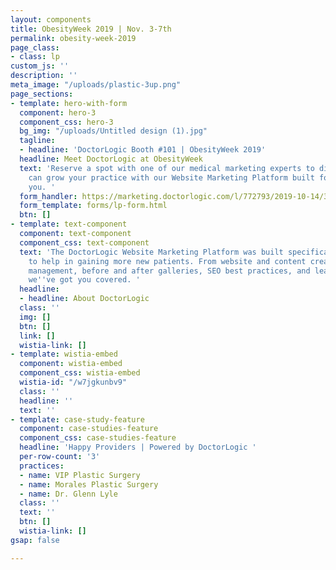 ```yaml
---
layout: components
title: ObesityWeek 2019 | Nov. 3-7th
permalink: obesity-week-2019
page_class:
- class: lp
custom_js: ''
description: ''
meta_image: "/uploads/plastic-3up.png"
page_sections:
- template: hero-with-form
  component: hero-3
  component_css: hero-3
  bg_img: "/uploads/Untitled design (1).jpg"
  tagline:
  - headline: 'DoctorLogic Booth #101 | ObesityWeek 2019'
  headline: Meet DoctorLogic at ObesityWeek
  text: 'Reserve a spot with one of our medical marketing experts to discuss how DoctorLogic
    can grow your practice with our Website Marketing Platform built for providers...like
    you. '
  form_handler: https://marketing.doctorlogic.com/l/772793/2019-10-14/3jdhs
  form_template: forms/lp-form.html
  btn: []
- template: text-component
  component: text-component
  component_css: text-component
  text: 'The DoctorLogic Website Marketing Platform was built specifically for dentists
    to help in gaining more new patients. From website and content creation to reputation
    management, before and after galleries, SEO best practices, and lead management,
    we''ve got you covered. '
  headline:
  - headline: About DoctorLogic
  class: ''
  img: []
  btn: []
  link: []
  wistia-link: []
- template: wistia-embed
  component: wistia-embed
  component_css: wistia-embed
  wistia-id: "/w7jgkunbv9"
  class: ''
  headline: ''
  text: ''
- template: case-study-feature
  component: case-studies-feature
  component_css: case-studies-feature
  headline: 'Happy Providers | Powered by DoctorLogic '
  per-row-count: '3'
  practices:
  - name: VIP Plastic Surgery
  - name: Morales Plastic Surgery
  - name: Dr. Glenn Lyle
  class: ''
  text: ''
  btn: []
  wistia-link: []
gsap: false

---
```


